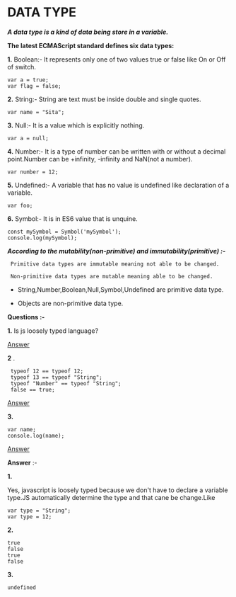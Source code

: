 # DATA TYPE



***A data type is a kind of data being store in a variable.***




****The latest ECMAScript standard defines six data types:****




**1.** Boolean:-  It represents only one of two values true or false like On or Off of switch.



```
var a = true;
var flag = false;

```


**2.** String:- String are text must be inside double and single quotes.

```
var name = "Sita";
```
**3.** Null:- It is a value which is explicitly nothing.

```
var a = null;

```
**4.** Number:- It is a type of number can be written with or without a decimal point.Number can be +infinity, -infinity and NaN(not a number).

```
var number = 12;

```
**5.** Undefined:- A variable that has no value is undefined like declaration of a variable.

```
var foo;
```
**6.** Symbol:- It is in ES6 value that is unquine.

```
const mySymbol = Symbol('mySymbol');
console.log(mySymbol);
```





***According to the mutability(non-primitive) and immutability(primitive) :-***

`
Primitive data types are immutable meaning not able to be changed.`

`
Non-primitive data types are mutable meaning able to be changed.`



- String,Number,Boolean,Null,Symbol,Undefined are primitive data type.


- Objects are non-primitive data type.







**Questions :-**

**1.** Is js loosely typed language?

[Answer](**1.**)


**2** .
```
 typeof 12 == typeof 12;
 typeof 13 == typeof "String";
 typeof "Number" == typeof "String";
 false == true; 
```
[Answer](**2.**)

**3.**  
```
var name;
console.log(name);
```
[Answer](**3.**)







**Answer** :- 


**1.**

Yes, javascript is loosely typed because we don't have to declare a variable type.JS automatically determine the type and that cane be change.Like


```
var type = "String";
var type = 12;
```






**2.**
```
true
false
true
false
```





**3.**
```
undefined
```